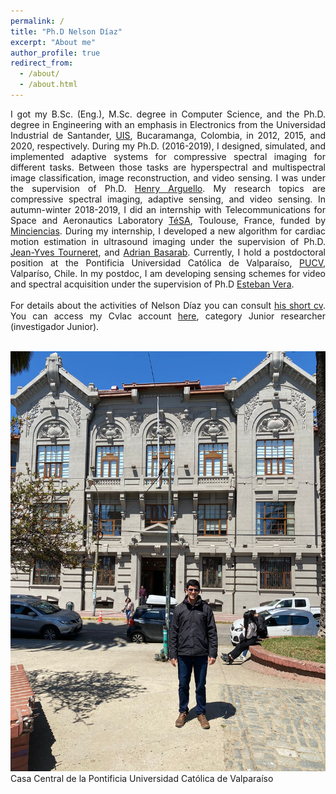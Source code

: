 ```yaml
---
permalink: /
title: "Ph.D Nelson Díaz"
excerpt: "About me"
author_profile: true
redirect_from: 
  - /about/
  - /about.html
---
```


<div style="text-align: justify">I got my B.Sc. (Eng.), M.Sc. degree in Computer Science, and the Ph.D. degree in Engineering with an emphasis in Electronics from the Universidad Industrial de Santander, <a href="https://www.uis.edu.co/webUIS/es/index.jsp">UIS</a>, Bucaramanga, Colombia, in 2012, 2015, and 2020, respectively. During my Ph.D. (2016-2019), I designed, simulated, and implemented adaptive systems for compressive spectral imaging for different tasks. Between those tasks are hyperspectral and multispectral image classification, image reconstruction, and video sensing. I was under the supervision of Ph.D. <a href="http://hdspgroup.com/">Henry Arguello</a>. My research topics are compressive spectral imaging, adaptive sensing, and video sensing. In autumn-winter 2018-2019, I did an internship with Telecommunications for Space and Aeronautics Laboratory <a href="https://www.tesa.prd.fr/">TéSA</a>, Toulouse, France, funded by <a href="https://minciencias.gov.co/">Minciencias</a>. During my internship, I developed a new algorithm for cardiac motion estimation in ultrasound imaging under the supervision of Ph.D. <a href="http://tourneret.perso.enseeiht.fr/">Jean-Yves Tourneret</a>, and <a href="https://www.irit.fr/~Adrian.Basarab/">Adrian Basarab</a>. Currently, I hold a postdoctoral position at the Pontificia Universidad Católica de Valparaíso, <a href="https://www.pucv.cl/">PUCV</a>, Valparíso, Chile.  In my postdoc, I am developing sensing schemes for video and spectral acquisition under the supervision of Ph.D <a href="https://scholar.google.com/citations?user=ymoqnSgAAAAJ&hl=en">Esteban Vera</a>.</div>   
<br> 
<div style="text-align: justify"> For details about the activities of Nelson Díaz you can consult <a href="http://nelson10.github.io/files/CV_Nelson.pdf">his short cv</a>. You can access my Cvlac account <a href="https://scienti.minciencias.gov.co/cvlac/visualizador/generarCurriculoCv.do?cod_rh=0001393883">here</a>, category Junior researcher (investigador Junior).</div> 

<br/><img src='/images/foto2.jpeg'>
Casa Central de la Pontificia Universidad Católica de Valparaíso
